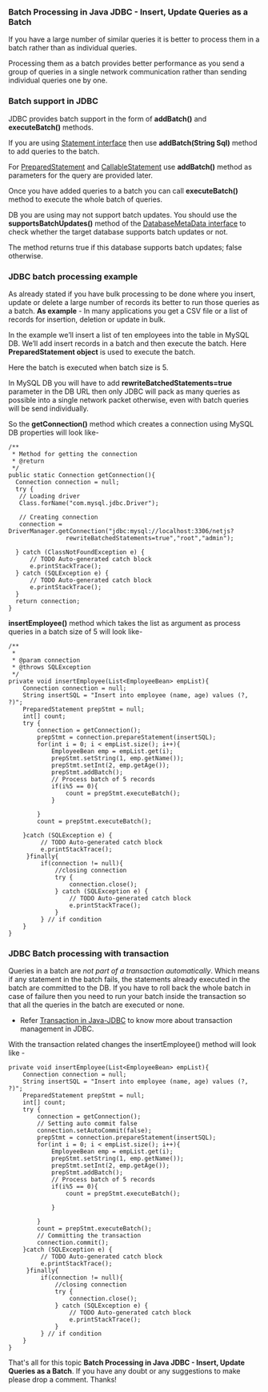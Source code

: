 ### Batch Processing in Java JDBC - Insert, Update Queries as a Batch

If you have a large number of similar queries it is better to process them in a batch rather than as individual queries.

Processing them as a batch provides better performance as you send a group of queries in a single network communication rather than sending individual queries one by one.

### Batch support in JDBC

JDBC provides batch support in the form of **addBatch()** and **executeBatch()** methods.

If you are using [Statement interface](https://www.netjstech.com/2017/12/statement-interface-in-java-jdbc.html) then use **addBatch(String Sql)** method to add queries to the batch.

For [PreparedStatement](https://www.netjstech.com/2017/12/preparedstatement-interface-in-java-jdbc.html) and [CallableStatement](https://www.netjstech.com/2017/12/callablestatement-interface-in-java-jdbc.html) use **addBatch()** method as parameters for the query are provided later.

Once you have added queries to a batch you can call **executeBatch()** method to execute the whole batch of queries.

DB you are using may not support batch updates. You should use the **supportsBatchUpdates()** method of the [DatabaseMetaData interface](https://www.netjstech.com/2017/12/databasemetadata-interface-in-java-jdbc.html) to check whether the target database supports batch updates or not.

The method returns true if this database supports batch updates; false otherwise.



### JDBC batch processing example

As already stated if you have bulk processing to be done where you insert, update or delete a large number of records its better to run those queries as a batch. **As example** - In many applications you get a CSV file or a list of records for insertion, deletion or update in bulk.

In the example we’ll insert a list of ten employees into the table in MySQL DB. We’ll add insert records in a batch and then execute the batch. Here **PreparedStatement object** is used to execute the batch.

Here the batch is executed when batch size is 5.

In MySQL DB you will have to add **rewriteBatchedStatements=true** parameter in the DB URL then only JDBC will pack as many queries as possible into a single network packet otherwise, even with batch queries will be send individually.

So the **getConnection()** method which creates a connection using MySQL DB properties will look like-

```
/**
 * Method for getting the connection
 * @return
 */
public static Connection getConnection(){
  Connection connection = null;
  try {
   // Loading driver
   Class.forName("com.mysql.jdbc.Driver");
   
   // Creating connection
   connection = DriverManager.getConnection("jdbc:mysql://localhost:3306/netjs?
                rewriteBatchedStatements=true","root","admin");
   
  } catch (ClassNotFoundException e) {
      // TODO Auto-generated catch block
      e.printStackTrace();
  } catch (SQLException e) {
      // TODO Auto-generated catch block
      e.printStackTrace();
  }
  return connection;
}
```

**insertEmployee()** method which takes the list as argument as process queries in a batch size of 5 will look like-

```
/**
 * 
 * @param connection
 * @throws SQLException
 */
private void insertEmployee(List<EmployeeBean> empList){
    Connection connection = null;
    String insertSQL = "Insert into employee (name, age) values (?, ?)";
    PreparedStatement prepStmt = null;
    int[] count;
    try {
        connection = getConnection();
        prepStmt = connection.prepareStatement(insertSQL);
        for(int i = 0; i < empList.size(); i++){
            EmployeeBean emp = empList.get(i);
            prepStmt.setString(1, emp.getName());
            prepStmt.setInt(2, emp.getAge());
            prepStmt.addBatch();
            // Process batch of 5 records
            if(i%5 == 0){
                count = prepStmt.executeBatch();
            }
            
        }
        count = prepStmt.executeBatch();

    }catch (SQLException e) {
         // TODO Auto-generated catch block
         e.printStackTrace();
     }finally{
         if(connection != null){
             //closing connection 
             try {
                 connection.close();
             } catch (SQLException e) {
                 // TODO Auto-generated catch block
                 e.printStackTrace();
             }
         } // if condition
    }
} 
```

### JDBC Batch processing with transaction

Queries in a batch are *not part of a transaction automatically*. Which means if any statement in the batch fails, the statements already executed in the batch are committed to the DB. If you have to roll back the whole batch in case of failure then you need to run your batch inside the transaction so that all the queries in the batch are executed or none.

- Refer [Transaction in Java-JDBC](https://www.netjstech.com/2018/01/transaction-in-java-jdbc.html) to know more about transaction management in JDBC.

With the transaction related changes the insertEmployee() method will look like -

```
private void insertEmployee(List<EmployeeBean> empList){
    Connection connection = null;
    String insertSQL = "Insert into employee (name, age) values (?, ?)";
    PreparedStatement prepStmt = null;
    int[] count;
    try {
        connection = getConnection();
        // Setting auto commit false
        connection.setAutoCommit(false);
        prepStmt = connection.prepareStatement(insertSQL);
        for(int i = 0; i < empList.size(); i++){
            EmployeeBean emp = empList.get(i);
            prepStmt.setString(1, emp.getName());
            prepStmt.setInt(2, emp.getAge());
            prepStmt.addBatch();
            // Process batch of 5 records
            if(i%5 == 0){
                count = prepStmt.executeBatch();
                
            }
            
        }
        count = prepStmt.executeBatch();
        // Committing the transaction
        connection.commit();
    }catch (SQLException e) {
         // TODO Auto-generated catch block
         e.printStackTrace();
     }finally{
         if(connection != null){
             //closing connection 
             try {
                 connection.close();
             } catch (SQLException e) {
                 // TODO Auto-generated catch block
                 e.printStackTrace();
             }
         } // if condition
    }
}
```

That's all for this topic **Batch Processing in Java JDBC - Insert, Update Queries as a Batch**. If you have any doubt or any suggestions to make please drop a comment. Thanks!